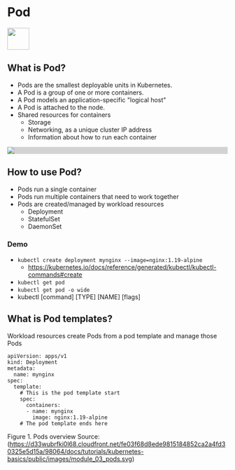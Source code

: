 # Pod 
<image src ="https://github.com/kubernetes/community/blob/master/icons/png/resources/labeled/pod-256.png?raw=true" width="50">

## What is Pod?
- Pods are the smallest deployable units in Kubernetes.
- A Pod is a group of one or more containers.
- A Pod models an application-specific "logical host"
- A Pod is attached to the node.
- Shared resources for containers
  - Storage
  - Networking, as a unique cluster IP address
  - Information about how to run each container
 
<div style="background-color: lightgray;"><img  src ='https://d33wubrfki0l68.cloudfront.net/fe03f68d8ede9815184852ca2a4fd30325e5d15a/98064/docs/tutorials/kubernetes-basics/public/images/module_03_pods.svg' ></div> 

  

## How to use Pod?
- Pods run a single container  
- Pods run multiple containers that need to work together
- Pods are created/managed by workload resources  
   - Deployment
   - StatefulSet
   - DaemonSet

### Demo
- `kubectl create deployment mynginx --image=nginx:1.19-alpine`
   -  https://kubernetes.io/docs/reference/generated/kubectl/kubectl-commands#create 
- `kubectl get pod`   
- `kubectl get pod -o wide`
- kubectl [command] [TYPE] [NAME] [flags]

## What is Pod templates?
Workload resources create Pods from a pod template and manage those Pods  
```
apiVersion: apps/v1  
kind: Deployment
metadata:
  name: mynginx
spec:
  template:
    # This is the pod template start
    spec:
      containers:
      - name: mynginx
        image: nginx:1.19-alpine
    # The pod template ends here
```


Figure 1. Pods overview 
Source:(https://d33wubrfki0l68.cloudfront.net/fe03f68d8ede9815184852ca2a4fd30325e5d15a/98064/docs/tutorials/kubernetes-basics/public/images/module_03_pods.svg)



